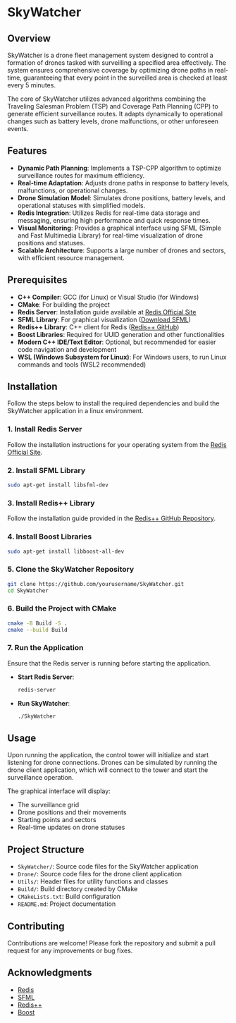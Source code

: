# SkyWatcher

## Overview

SkyWatcher is a drone fleet management system designed to control a formation of drones tasked with surveilling a specified area effectively. The system ensures comprehensive coverage by optimizing drone paths in real-time, guaranteeing that every point in the surveilled area is checked at least every 5 minutes.

The core of SkyWatcher utilizes advanced algorithms combining the Traveling Salesman Problem (TSP) and Coverage Path Planning (CPP) to generate efficient surveillance routes. It adapts dynamically to operational changes such as battery levels, drone malfunctions, or other unforeseen events.

## Features

- **Dynamic Path Planning**: Implements a TSP-CPP algorithm to optimize surveillance routes for maximum efficiency.
- **Real-time Adaptation**: Adjusts drone paths in response to battery levels, malfunctions, or operational changes.
- **Drone Simulation Model**: Simulates drone positions, battery levels, and operational statuses with simplified models.
- **Redis Integration**: Utilizes Redis for real-time data storage and messaging, ensuring high performance and quick response times.
- **Visual Monitoring**: Provides a graphical interface using SFML (Simple and Fast Multimedia Library) for real-time visualization of drone positions and statuses.
- **Scalable Architecture**: Supports a large number of drones and sectors, with efficient resource management.

## Prerequisites

- **C++ Compiler**: GCC (for Linux) or Visual Studio (for Windows)
- **CMake**: For building the project
- **Redis Server**: Installation guide available at [Redis Official Site](https://redis.io/download)
- **SFML Library**: For graphical visualization ([Download SFML](https://www.sfml-dev.org/download.php))
- **Redis++ Library**: C++ client for Redis ([Redis++ GitHub](https://github.com/sewenew/redis-plus-plus))
- **Boost Libraries**: Required for UUID generation and other functionalities
- **Modern C++ IDE/Text Editor**: Optional, but recommended for easier code navigation and development
- **WSL (Windows Subsystem for Linux)**: For Windows users, to run Linux commands and tools (WSL2 recommended)

## Installation

Follow the steps below to install the required dependencies and build the SkyWatcher application in a linux environment.

### 1. Install Redis Server

Follow the installation instructions for your operating system from the [Redis Official Site](https://redis.io/download).

### 2. Install SFML Library
  ```bash
  sudo apt-get install libsfml-dev
  ```

### 3. Install Redis++ Library

Follow the installation guide provided in the [Redis++ GitHub Repository](https://github.com/sewenew/redis-plus-plus#installation).

### 4. Install Boost Libraries

  ```bash
  sudo apt-get install libboost-all-dev
  ```
### 5. Clone the SkyWatcher Repository

```bash
git clone https://github.com/yourusername/SkyWatcher.git
cd SkyWatcher
```

### 6. Build the Project with CMake

```bash
cmake -B Build -S .
cmake --build Build
```

### 7. Run the Application

Ensure that the Redis server is running before starting the application.

- **Start Redis Server**:

  ```bash
  redis-server
  ```

- **Run SkyWatcher**:

  ```bash
  ./SkyWatcher
  ```

## Usage

Upon running the application, the control tower will initialize and start listening for drone connections. Drones can be simulated by running the drone client application, which will connect to the tower and start the surveillance operation.

The graphical interface will display:

- The surveillance grid
- Drone positions and their movements
- Starting points and sectors
- Real-time updates on drone statuses

## Project Structure

- `SkyWatcher/`: Source code files for the SkyWatcher application
- `Drone/`: Source code files for the drone client application
- `Utils/`: Header files for utility functions and classes
- `Build/`: Build directory created by CMake
- `CMakeLists.txt`: Build configuration
- `README.md`: Project documentation

## Contributing

Contributions are welcome! Please fork the repository and submit a pull request for any improvements or bug fixes.

## Acknowledgments

- [Redis](https://redis.io/)
- [SFML](https://www.sfml-dev.org/)
- [Redis++](https://github.com/sewenew/redis-plus-plus)
- [Boost](https://www.boost.org/)
